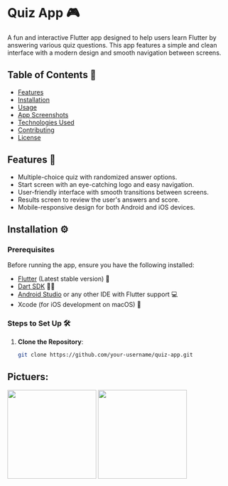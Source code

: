 # Quiz App 🎮

A fun and interactive Flutter app designed to help users learn Flutter by answering various quiz questions. This app features a simple and clean interface with a modern design and smooth navigation between screens.

## Table of Contents 📑
- [Features](#features)
- [Installation](#installation)
- [Usage](#usage)
- [App Screenshots](#app-screenshots)
- [Technologies Used](#technologies-used)
- [Contributing](#contributing)
- [License](#license)

## Features 🌟
- Multiple-choice quiz with randomized answer options.
- Start screen with an eye-catching logo and easy navigation.
- User-friendly interface with smooth transitions between screens.
- Results screen to review the user's answers and score.
- Mobile-responsive design for both Android and iOS devices.
  
## Installation ⚙️

### Prerequisites
Before running the app, ensure you have the following installed:
- [Flutter](https://flutter.dev/docs/get-started/install) (Latest stable version) 🦋
- [Dart SDK](https://dart.dev/get-dart) 🧑‍💻
- [Android Studio](https://developer.android.com/studio) or any other IDE with Flutter support 💻
- Xcode (for iOS development on macOS) 🍏

### Steps to Set Up 🛠️

1. **Clone the Repository**:
   ```bash
   git clone https://github.com/your-username/quiz-app.git
## Pictuers:
<p float="left">
  <img src="assets/images/play1.png" width="200" />
  <img src="assets/images/play2.png" width="200" />
</p>



